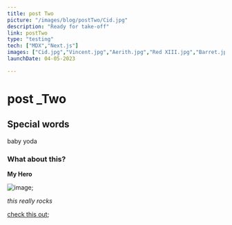 ```yaml
---
title: post Two
picture: "/images/blog/postTwo/Cid.jpg"
description: "Ready for take-off"
link: postTwo
type: "testing"
tech: ["MDX","Next.js"]
images: ["Cid.jpg","Vincent.jpg","Aerith.jpg","Red XIII.jpg","Barret.jpg"]
launchDate: 04-05-2023

---
```

# post _Two #

## Special words ##
baby yoda

### What about this? ### 

**My Hero**

![image](/images/blog/postTwo/Cid.jpg);

_this really rocks_

[check this out](https://arejasresume.surge.sh);

